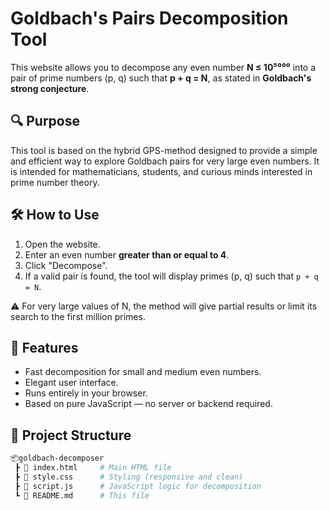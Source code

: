 # Goldbach's Pairs Decomposition Tool

This website allows you to decompose any even number **N ≤ 10⁵⁰⁰⁰** into a pair of prime numbers (p, q) such that **p + q = N**, as stated in **Goldbach's strong conjecture**.

## 🔍 Purpose

This tool is based on the hybrid GPS-method designed to provide a simple and efficient way to explore Goldbach pairs for very large even numbers. It is intended for mathematicians, students, and curious minds interested in prime number theory.

## 🛠 How to Use

1. Open the website.
2. Enter an even number **greater than or equal to 4**.
3. Click "Decompose".
4. If a valid pair is found, the tool will display primes (p, q) such that `p + q = N`.

⚠️ For very large values of N, the method will give partial results or limit its search to the first million primes.

## 🚀 Features

- Fast decomposition for small and medium even numbers.
- Elegant user interface.
- Runs entirely in your browser.
- Based on pure JavaScript — no server or backend required.

## 📁 Project Structure

```bash
📦goldbach-decomposer
 ┣ 📄 index.html     # Main HTML file
 ┣ 📄 style.css      # Styling (responsive and clean)
 ┣ 📄 script.js      # JavaScript logic for decomposition
 ┗ 📄 README.md      # This file
